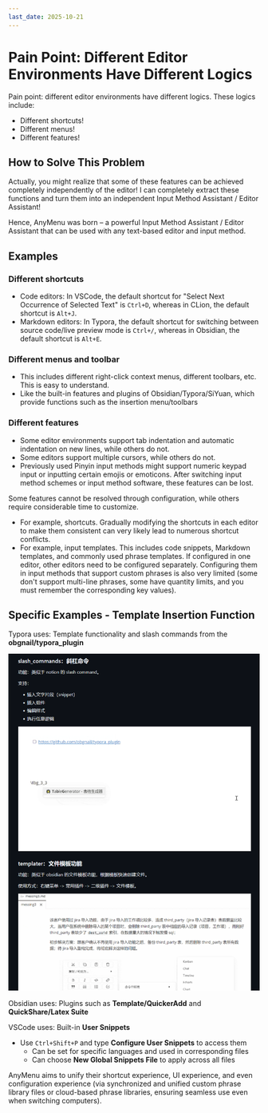 ```yaml
---
last_date: 2025-10-21
---
```


# Pain Point: Different Editor Environments Have Different Logics

Pain point: different editor environments have different logics. These logics include:

- Different shortcuts!
- Different menus!
- Different features!

## How to Solve This Problem

Actually, you might realize that some of these features can be achieved completely independently of the editor! I can completely extract these functions and turn them into an independent Input Method Assistant / Editor Assistant!

Hence, AnyMenu was born – a powerful Input Method Assistant / Editor Assistant that can be used with any text-based editor and input method.

## Examples

### Different shortcuts

- Code editors:
  In VSCode, the default shortcut for "Select Next Occurrence of Selected Text" is `Ctrl+D`,
  whereas in CLion, the default shortcut is `Alt+J`.
- Markdown editors:
  In Typora, the default shortcut for switching between source code/live preview mode is `Ctrl+/`,
  whereas in Obsidian, the default shortcut is `Alt+E`.

### Different menus and toolbar

- This includes different right-click context menus, different toolbars, etc. This is easy to understand.
- Like the built-in features and plugins of Obsidian/Typora/SiYuan, which provide functions such as the insertion menu/toolbars

### Different features

- Some editor environments support tab indentation and automatic indentation on new lines, while others do not.
- Some editors support multiple cursors, while others do not.
- Previously used Pinyin input methods might support numeric keypad input or inputting certain emojis or emoticons. After switching input method schemes or input method software, these features can be lost.

Some features cannot be resolved through configuration, while others require considerable time to customize.

- For example, shortcuts. Gradually modifying the shortcuts in each editor to make them consistent can very likely lead to numerous shortcut conflicts.
- For example, input templates. This includes code snippets, Markdown templates, and commonly used phrase templates. If configured in one editor, other editors need to be configured separately. Configuring them in input methods that support custom phrases is also very limited (some don't support multi-line phrases, some have quantity limits, and you must remember the corresponding key values).

## Specific Examples - Template Insertion Function  

Typora uses: Template functionality and slash commands from the **obgnail/typora_plugin**  

![](../../assets/df-typora.png)  

Obsidian uses: Plugins such as **Template/QuickerAdd** and **QuickShare/Latex Suite**  

VSCode uses: Built-in **User Snippets**  

- Use `Ctrl+Shift+P` and type **Configure User Snippets** to access them  
  - Can be set for specific languages and used in corresponding files  
  - Can choose **New Global Snippets File** to apply across all files  

AnyMenu aims to unify their shortcut experience, UI experience, and even configuration experience (via synchronized and unified custom phrase library files or cloud-based phrase libraries, ensuring seamless use even when switching computers).
